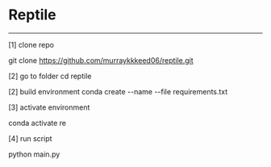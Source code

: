 
# Reptile
----
[1] clone repo

git clone https://github.com/murraykkkeed06/reptile.git

[2] go to folder
cd reptile

[2] build environment
conda create --name <env> --file requirements.txt

[3] activate environment

conda activate re

[4] run script

python main.py